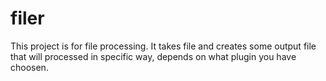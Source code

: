 # filer
This project is for file processing. It takes file and creates some 
output file that will processed in specific way, depends on what plugin
you have choosen.
